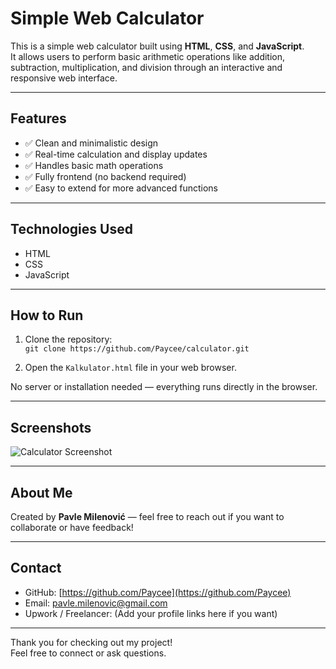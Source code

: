# Simple Web Calculator

This is a simple web calculator built using **HTML**, **CSS**, and **JavaScript**.  
It allows users to perform basic arithmetic operations like addition, subtraction, multiplication, and division through an interactive and responsive web interface.

---

## Features

- ✅ Clean and minimalistic design  
- ✅ Real-time calculation and display updates  
- ✅ Handles basic math operations  
- ✅ Fully frontend (no backend required)  
- ✅ Easy to extend for more advanced functions  

---

## Technologies Used

- HTML  
- CSS  
- JavaScript  

---

## How to Run

1. Clone the repository:  
   `git clone https://github.com/Paycee/calculator.git`

2. Open the `Kalkulator.html` file in your web browser.

No server or installation needed — everything runs directly in the browser.

---

## Screenshots


![Calculator Screenshot]([./screenshots/calculator.png](https://github.com/Paycee/calculator/blob/main/Kalkulator.JPG))  

---

## About Me

Created by **Pavle Milenović** — feel free to reach out if you want to collaborate or have feedback!

---

## Contact

- GitHub: [https://github.com/Paycee](https://github.com/Paycee)  
- Email: pavle.milenovic@gmail.com  
- Upwork / Freelancer: (Add your profile links here if you want)

---

Thank you for checking out my project!  
Feel free to connect or ask questions.
